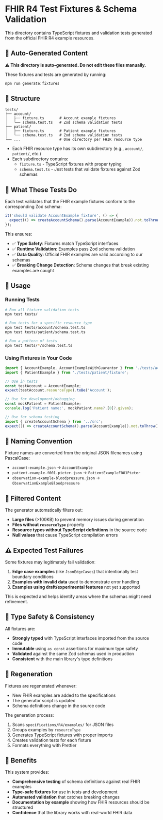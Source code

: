# FHIR R4 Test Fixtures & Schema Validation

This directory contains TypeScript fixtures and validation tests generated from the official FHIR R4 example resources.

## 🔄 Auto-Generated Content

**⚠️ This directory is auto-generated. Do not edit these files manually.**

These fixtures and tests are generated by running:

```bash
npm run generate:fixtures
```

## 📁 Structure

```
tests/
├── account/
│   ├── fixture.ts       # Account example fixtures
│   └── schema.test.ts   # Zod schema validation tests
├── patient/
│   ├── fixture.ts       # Patient example fixtures
│   └── schema.test.ts   # Zod schema validation tests
└── ...                  # One directory per FHIR resource type
```

- Each FHIR resource type has its own subdirectory (e.g., `account/`, `patient/`, etc.)
- Each subdirectory contains:
  - `fixture.ts` - TypeScript fixtures with proper typing
  - `schema.test.ts` - Jest tests that validate fixtures against Zod schemas

## 🧪 What These Tests Do

Each test validates that the FHIR example fixtures conform to the corresponding Zod schema:

```typescript
it('should validate AccountExample fixture', () => {
  expect(() => createAccountSchema().parse(AccountExample)).not.toThrow();
});
```

This ensures:

- ✅ **Type Safety**: Fixtures match TypeScript interfaces
- ✅ **Runtime Validation**: Examples pass Zod schema validation
- ✅ **Data Quality**: Official FHIR examples are valid according to our schemas
- ✅ **Breaking Change Detection**: Schema changes that break existing examples are caught

## 🔧 Usage

### Running Tests

```bash
# Run all fixture validation tests
npm test tests/

# Run tests for a specific resource type
npm test tests/account/schema.test.ts
npm test tests/patient/schema.test.ts

# Run a pattern of tests
npm test tests/*/schema.test.ts
```

### Using Fixtures in Your Code

```typescript
import { AccountExample, AccountExampleWithGuarantor } from './tests/account/fixture';
import { PatientExample } from './tests/patient/fixture';

// Use in tests
const testAccount = AccountExample;
expect(testAccount.resourceType).toBe('Account');

// Use for development/debugging
const mockPatient = PatientExample;
console.log('Patient name:', mockPatient.name?.[0]?.given);

// Use for schema testing
import { createAccountSchema } from '../src';
expect(() => createAccountSchema().parse(AccountExample)).not.toThrow();
```

## 📝 Naming Convention

Fixture names are converted from the original JSON filenames using PascalCase:

- `account-example.json` → `AccountExample`
- `patient-example-f001-pieter.json` → `PatientExampleF001Pieter`
- `observation-example-bloodpressure.json` → `ObservationExampleBloodpressure`

## 🚫 Filtered Content

The generator automatically filters out:

- **Large files** (>100KB) to prevent memory issues during generation
- **Files without `resourceType`** property
- **Resource types without TypeScript definitions** in the source code
- **Null values** that cause TypeScript compilation errors

## ⚠️ Expected Test Failures

Some fixtures may legitimately fail validation:

1. **Edge case examples** (like `JsonEdgeCases`) that intentionally test boundary conditions
2. **Examples with invalid data** used to demonstrate error handling
3. **Examples using draft/experimental features** not yet supported

This is expected and helps identify areas where the schemas might need refinement.

## 🔗 Type Safety & Consistency

All fixtures are:

- **Strongly typed** with TypeScript interfaces imported from the source code
- **Immutable** using `as const` assertions for maximum type safety
- **Validated** against the same Zod schemas used in production
- **Consistent** with the main library's type definitions

## 🔄 Regeneration

Fixtures are regenerated whenever:

- New FHIR examples are added to the specifications
- The generator script is updated
- Schema definitions change in the source code

The generation process:

1. Scans `specifications/R4/examples/` for JSON files
2. Groups examples by `resourceType`
3. Generates TypeScript fixtures with proper imports
4. Creates validation tests for each fixture
5. Formats everything with Prettier

## 🎯 Benefits

This system provides:

- **Comprehensive testing** of schema definitions against real FHIR examples
- **Type-safe fixtures** for use in tests and development
- **Automated validation** that catches breaking changes
- **Documentation by example** showing how FHIR resources should be structured
- **Confidence** that the library works with real-world FHIR data
